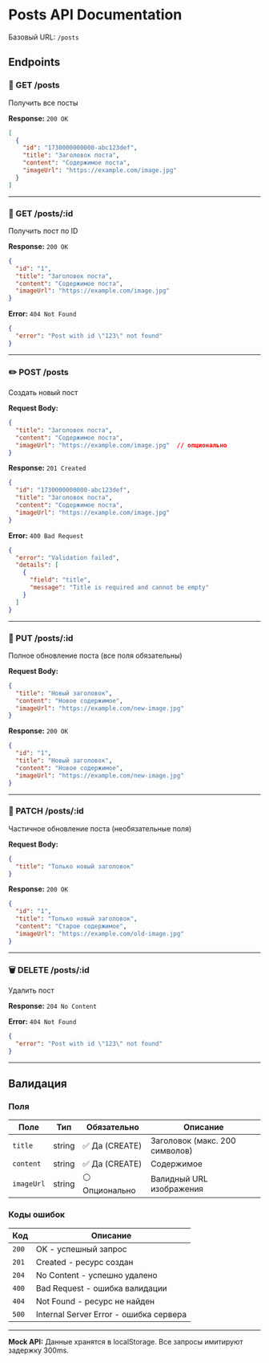 # Posts API Documentation

Базовый URL: `/posts`

## Endpoints

### 📄 GET /posts
Получить все посты

**Response:** `200 OK`
```json
[
  {
    "id": "1730000000000-abc123def",
    "title": "Заголовок поста",
    "content": "Содержимое поста",
    "imageUrl": "https://example.com/image.jpg"
  }
]
```

---

### 📄 GET /posts/:id
Получить пост по ID

**Response:** `200 OK`
```json
{
  "id": "1",
  "title": "Заголовок поста",
  "content": "Содержимое поста",
  "imageUrl": "https://example.com/image.jpg"
}
```

**Error:** `404 Not Found`
```json
{
  "error": "Post with id \"123\" not found"
}
```

---

### ✏️ POST /posts
Создать новый пост

**Request Body:**
```json
{
  "title": "Заголовок поста",
  "content": "Содержимое поста",
  "imageUrl": "https://example.com/image.jpg"  // опционально
}
```

**Response:** `201 Created`
```json
{
  "id": "1730000000000-abc123def",
  "title": "Заголовок поста",
  "content": "Содержимое поста",
  "imageUrl": "https://example.com/image.jpg"
}
```

**Error:** `400 Bad Request`
```json
{
  "error": "Validation failed",
  "details": [
    {
      "field": "title",
      "message": "Title is required and cannot be empty"
    }
  ]
}
```

---

### 🔄 PUT /posts/:id
Полное обновление поста (все поля обязательны)

**Request Body:**
```json
{
  "title": "Новый заголовок",
  "content": "Новое содержимое",
  "imageUrl": "https://example.com/new-image.jpg"
}
```

**Response:** `200 OK`
```json
{
  "id": "1",
  "title": "Новый заголовок",
  "content": "Новое содержимое",
  "imageUrl": "https://example.com/new-image.jpg"
}
```

---

### 🔄 PATCH /posts/:id
Частичное обновление поста (необязательные поля)

**Request Body:**
```json
{
  "title": "Только новый заголовок"
}
```

**Response:** `200 OK`
```json
{
  "id": "1",
  "title": "Только новый заголовок",
  "content": "Старое содержимое",
  "imageUrl": "https://example.com/old-image.jpg"
}
```

---

### 🗑️ DELETE /posts/:id
Удалить пост

**Response:** `204 No Content`

**Error:** `404 Not Found`
```json
{
  "error": "Post with id \"123\" not found"
}
```

---

## Валидация

### Поля

| Поле | Тип | Обязательно | Описание |
|------|-----|-------------|----------|
| `title` | string | ✅ Да (CREATE) | Заголовок (макс. 200 символов) |
| `content` | string | ✅ Да (CREATE) | Содержимое |
| `imageUrl` | string | ⚪ Опционально | Валидный URL изображения |

### Коды ошибок

| Код | Описание |
|-----|----------|
| `200` | OK - успешный запрос |
| `201` | Created - ресурс создан |
| `204` | No Content - успешно удалено |
| `400` | Bad Request - ошибка валидации |
| `404` | Not Found - ресурс не найден |
| `500` | Internal Server Error - ошибка сервера |

---

**Mock API:** Данные хранятся в localStorage. Все запросы имитируют задержку 300ms.

